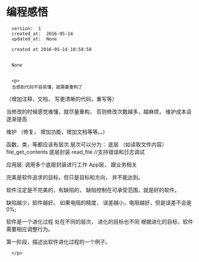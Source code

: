 
  # 编程感悟

      version:  1
      created_at:  2016-05-14
      updated_at:  None

      created at 2016-05-14 10:58:58 


      None


      <p>
      当感到代码不容易懂，就需要重构了
  （增加注释，文档， 写更清晰的代码，重写等）

当修改的时候感觉难懂，就尽量重构， 否则修改次数越多，越麻烦， 
维护成本会逐渐提高 

维护  （修复， 增加功能，增加文档等等。。)

函数，类，等都应该有层次
层次可以分为： 
  底层 （如读取文件内容） file_get_contents
  底层封装  read_file //支持错误和日志调试

  应用层: 调用多个底层封装进行工作
  App层， 跟业务相关

完美是软件追求的目标，但只是目标和方向， 并不能达到。

软件注定是不完美的，有缺陷的，
缺陷控制在可承受范围，就是好的软件。

缺陷越少，软件越好。 如果电阻的精度， 误差越小，电阻越好，但是误差不会是0%;


软件是一个进化过程
处在不同的层次，
进化的目标也不同
根据进化的目标，软件需要相应调整行为。

第一阶段，描述出软件进化过程的一个例子。





      </p>

  
